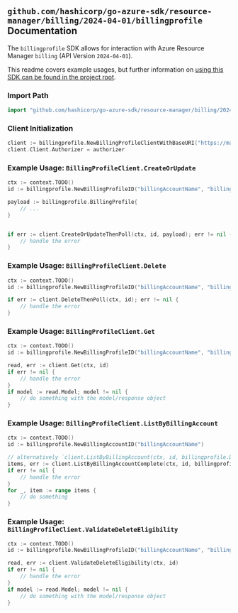 
## `github.com/hashicorp/go-azure-sdk/resource-manager/billing/2024-04-01/billingprofile` Documentation

The `billingprofile` SDK allows for interaction with Azure Resource Manager `billing` (API Version `2024-04-01`).

This readme covers example usages, but further information on [using this SDK can be found in the project root](https://github.com/hashicorp/go-azure-sdk/tree/main/docs).

### Import Path

```go
import "github.com/hashicorp/go-azure-sdk/resource-manager/billing/2024-04-01/billingprofile"
```


### Client Initialization

```go
client := billingprofile.NewBillingProfileClientWithBaseURI("https://management.azure.com")
client.Client.Authorizer = authorizer
```


### Example Usage: `BillingProfileClient.CreateOrUpdate`

```go
ctx := context.TODO()
id := billingprofile.NewBillingProfileID("billingAccountName", "billingProfileName")

payload := billingprofile.BillingProfile{
	// ...
}


if err := client.CreateOrUpdateThenPoll(ctx, id, payload); err != nil {
	// handle the error
}
```


### Example Usage: `BillingProfileClient.Delete`

```go
ctx := context.TODO()
id := billingprofile.NewBillingProfileID("billingAccountName", "billingProfileName")

if err := client.DeleteThenPoll(ctx, id); err != nil {
	// handle the error
}
```


### Example Usage: `BillingProfileClient.Get`

```go
ctx := context.TODO()
id := billingprofile.NewBillingProfileID("billingAccountName", "billingProfileName")

read, err := client.Get(ctx, id)
if err != nil {
	// handle the error
}
if model := read.Model; model != nil {
	// do something with the model/response object
}
```


### Example Usage: `BillingProfileClient.ListByBillingAccount`

```go
ctx := context.TODO()
id := billingprofile.NewBillingAccountID("billingAccountName")

// alternatively `client.ListByBillingAccount(ctx, id, billingprofile.DefaultListByBillingAccountOperationOptions())` can be used to do batched pagination
items, err := client.ListByBillingAccountComplete(ctx, id, billingprofile.DefaultListByBillingAccountOperationOptions())
if err != nil {
	// handle the error
}
for _, item := range items {
	// do something
}
```


### Example Usage: `BillingProfileClient.ValidateDeleteEligibility`

```go
ctx := context.TODO()
id := billingprofile.NewBillingProfileID("billingAccountName", "billingProfileName")

read, err := client.ValidateDeleteEligibility(ctx, id)
if err != nil {
	// handle the error
}
if model := read.Model; model != nil {
	// do something with the model/response object
}
```
